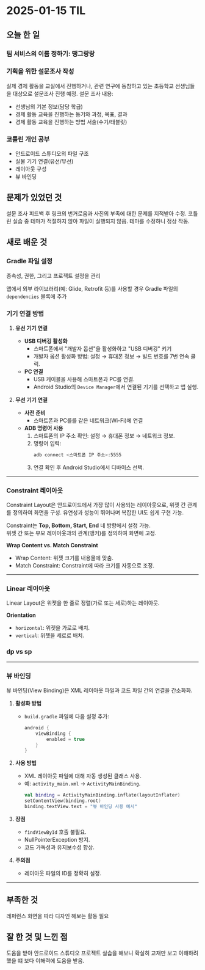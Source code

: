# 2025-01-15 TIL
## 오늘 한 일
### 팀 서비스의 이름 정하기: 땡그랑랑
### 기획을 위한 설문조사 작성
실제 경제 활동을 교실에서 진행하거나, 관련 연구에 동참하고 있는 초등학교 선생님들을 대상으로 설문조사 진행 예정.
설문 조사 내용:
- 선생님의 기본 정보(담당 학급)
- 경제 활동 교육을 진행하는 동기와 과정, 목표, 결과
- 경제 활동 교육을 진행하는 방법 서술(수기/태블릿)

### 코틀린 개인 공부
- 안드로이드 스튜디오의 파일 구조
- 실물 기기 연결(유선/무선)
- 레이아웃 구성
- 뷰 바인딩

## 문제가 있었던 것
설문 조사 피드백 후 링크의 번거로움과 사진의 부족에 대한 문제를 지적받아 수정.
코틀린 실습 중 테마가 적절하지 않아 파일이 실행되지 않음. 테마를 수정하니 정상 작동.

## 새로 배운 것
### Gradle 파일 설정  
종속성, 권한, 그리고 프로젝트 설정을 관리  

앱에서 외부 라이브러리(예: Glide, Retrofit 등)를 사용할 경우 Gradle 파일의 `dependencies` 블록에 추가

### 기기 연결 방법   

1. **유선 기기 연결**  
   - **USB 디버깅 활성화**  
     - 스마트폰에서 "개발자 옵션"을 활성화하고 "USB 디버깅" 키기
     - 개발자 옵션 활성화 방법: 설정 → 휴대폰 정보 → 빌드 번호를 7번 연속 클릭.  
   - **PC 연결**  
     - USB 케이블을 사용해 스마트폰과 PC를 연결.  
     - Android Studio의 `Device Manager`에서 연결된 기기를 선택하고 앱 실행.  

2. **무선 기기 연결**  
   - **사전 준비**  
     - 스마트폰과 PC를를 같은 네트워크(Wi-Fi)에 연결
   - **ADB 명령어 사용**  
     1. 스마트폰의 IP 주소 확인: 설정 → 휴대폰 정보 → 네트워크 정보.  
     2. 명령어 입력:  
        ```bash
        adb connect <스마트폰 IP 주소>:5555
        ```
     3. 연결 확인 후 Android Studio에서 디바이스 선택.  

---

### Constraint 레이아웃  
Constraint Layout은 안드로이드에서 가장 많이 사용되는 레이아웃으로, 위젯 간 관계를 정의하여 화면을 구성. 유연성과 성능이 뛰어나며 복잡한 UI도 쉽게 구현 가능.  

Constraint는 **Top, Bottom, Start, End** 네 방향에서 설정 가능.  
위젯 간 또는 부모 레이아웃과의 관계(앵커)를 정의하여 화면에 고정.

**Wrap Content vs. Match Constraint**  
- Wrap Content: 위젯 크기를 내용물에 맞춤.  
- Match Constraint: Constraint에 따라 크기를 자동으로 조정.  

---

### Linear 레이아웃  
Linear Layout은 위젯을 한 줄로 정렬(가로 또는 세로)하는 레이아웃. 

**Orientation**  
- `horizontal`: 위젯을 가로로 배치.  
- `vertical`: 위젯을 세로로 배치.  

### dp vs sp

---

### 뷰 바인딩  
뷰 바인딩(View Binding)은 XML 레이아웃 파일과 코드 파일 간의 연결을 간소화화.  

1. **활성화 방법**  
   - `build.gradle` 파일에 다음 설정 추가:  
     ```gradle
     android {
         viewBinding {
             enabled = true
         }
     }
     ```

2. **사용 방법**  
   - XML 레이아웃 파일에 대해 자동 생성된 클래스 사용.  
   - 예: `activity_main.xml` → `ActivityMainBinding`.  
     ```kotlin
     val binding = ActivityMainBinding.inflate(layoutInflater)
     setContentView(binding.root)
     binding.textView.text = "뷰 바인딩 사용 예시"
     ```

3. **장점**  
   - `findViewById` 호출 불필요.  
   - NullPointerException 방지.  
   - 코드 가독성과 유지보수성 향상.  

4. **주의점**  
   - 레이아웃 파일의 ID를 정확히 설정.  
--- 


## 부족한 것
레퍼런스 화면을 따라 디자인 해보는 활동 필요

## 잘 한 것 및 느낀 점
도움을 받아 안드로이드 스튜디오 프로젝트 실습을 해보니 확실히 교재만 보고 이해하려 했을 떄 보다 이해력에 도움을 받음.
